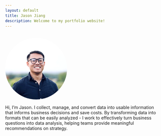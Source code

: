 ```yaml
---
layout: default
title: Jason Jiang
description: Welcome to my portfolio website!
---
```


<br>

<!-- <img src="/images/homepage_img.jpg" alt="homepage_img" width="200" style="border-radius:50%;  filter:brightness(1.1);"> -->
<img src="/images/me.jpg" alt="homepage_img" width="200" style="border-radius:50%;  filter:brightness(1.1);"> 

<br>

Hi, I’m Jason. I collect, manage, and convert data into usable information that informs business decisions and save costs. By transforming data into formats that can be easily analyzed - I work to effectively turn business questions into data analysis, helping teams provide meaningful recommendations on strategy. 

<!-- You can find my most recent resume <a href="jason_resume.pdf" target="_blank"><u>here</u></a>. -->

<br>

<!-- Check out my <a href="/projects/"><u>recent projects</u></a>. -->
